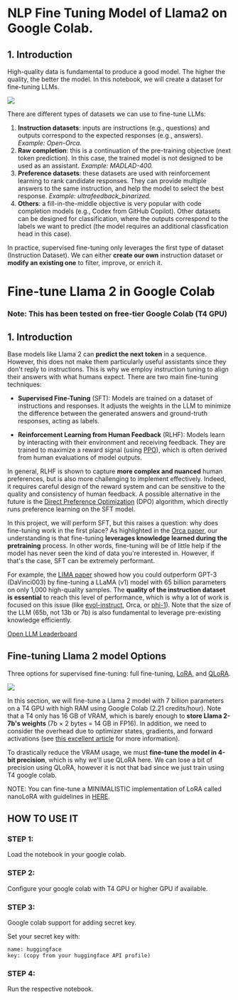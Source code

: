 # NLP Fine Tuning Model of Llama2 on Google Colab.

## 1. Introduction

High-quality data is fundamental to produce a good model. The higher the quality, the better the model. In this notebook, we will create a dataset for fine-tuning LLMs.

![](https://i.imgur.com/IDNhAWH.png)

There are different types of datasets we can use to fine-tune LLMs:

1. **Instruction datasets**: inputs are instructions (e.g., questions) and outputs correspond to the expected responses (e.g., answers). _Example: Open-Orca._
2. **Raw completion**: this is a continuation of the pre-training objective (next token prediction). In this case, the trained model is not designed to be used as an assistant. _Example: MADLAD-400._
3. **Preference datasets**: these datasets are used with reinforcement learning to rank candidate responses. They can provide multiple answers to the same instruction, and help the model to select the best response. _Example: ultrafeedback_binarized._
4. **Others**: a fill-in-the-middle objective is very popular with code completion models (e.g., Codex from GitHub Copilot). Other datasets can be designed for classification, where the outputs correspond to the labels we want to predict (the model requires an additional classfication head in this case).

In practice, supervised fine-tuning only leverages the first type of dataset (Instruction Dataset). We can either **create our own** instruction dataset or **modify an existing one** to filter, improve, or enrich it.

# Fine-tune Llama 2 in Google Colab

### Note: This has been tested on free-tier Google Colab (T4 GPU)

## 1. Introduction

Base models like Llama 2 can **predict the next token** in a sequence. However, this does not make them particularly useful assistants since they don't reply to instructions. This is why we employ instruction tuning to align their answers with what humans expect. There are two main fine-tuning techniques:

- **Supervised Fine-Tuning** (SFT): Models are trained on a dataset of instructions and responses. It adjusts the weights in the LLM to minimize the difference between the generated answers and ground-truth responses, acting as labels.

- **Reinforcement Learning from Human Feedback** (RLHF): Models learn by interacting with their environment and receiving feedback. They are trained to maximize a reward signal (using [PPO](https://arxiv.org/abs/1707.06347)), which is often derived from human evaluations of model outputs.

In general, RLHF is shown to capture **more complex and nuanced** human preferences, but is also more challenging to implement effectively. Indeed, it requires careful design of the reward system and can be sensitive to the quality and consistency of human feedback. A possible alternative in the future is the [Direct Preference Optimization](https://arxiv.org/abs/2305.18290) (DPO) algorithm, which directly runs preference learning on the SFT model.

In this project, we will perform SFT, but this raises a question: why does fine-tuning work in the first place? As highlighted in the [Orca paper](https://mlabonne.github.io/blog/notes/Large%20Language%20Models/orca.html), our understanding is that fine-tuning **leverages knowledge learned during the pretraining** process. In other words, fine-tuning will be of little help if the model has never seen the kind of data you're interested in. However, if that's the case, SFT can be extremely performant.

For example, the [LIMA paper](https://mlabonne.github.io/blog/notes/Large%20Language%20Models/lima.html) showed how you could outperform GPT-3 (DaVinci003) by fine-tuning a LLaMA (v1) model with 65 billion parameters on only 1,000 high-quality samples. The **quality of the instruction dataset is essential** to reach this level of performance, which is why a lot of work is focused on this issue (like [evol-instruct](https://arxiv.org/abs/2304.12244), Orca, or [phi-1](https://mlabonne.github.io/blog/notes/Large%20Language%20Models/phi1.html)). Note that the size of the LLM (65b, not 13b or 7b) is also fundamental to leverage pre-existing knowledge efficiently.

[Open LLM Leaderboard](https://huggingface.co/spaces/HuggingFaceH4/open_llm_leaderboard)

## Fine-tuning Llama 2 model Options

Three options for supervised fine-tuning: full fine-tuning, [LoRA](https://arxiv.org/abs/2106.09685), and [QLoRA](https://arxiv.org/abs/2305.14314).

![](https://i.imgur.com/7pu5zUe.png)

In this section, we will fine-tune a Llama 2 model with 7 billion parameters on a T4 GPU with high RAM using Google Colab (2.21 credits/hour). Note that a T4 only has 16 GB of VRAM, which is barely enough to **store Llama 2-7b's weights** (7b × 2 bytes = 14 GB in FP16). In addition, we need to consider the overhead due to optimizer states, gradients, and forward activations (see [this excellent article](https://huggingface.co/docs/transformers/perf_train_gpu_one#anatomy-of-models-memory) for more information).

To drastically reduce the VRAM usage, we must **fine-tune the model in 4-bit precision**, which is why we'll use QLoRA here. We can lose a bit of precision using QLoRA, however it is not that bad since we just train using T4 google colab.

NOTE: You can fine-tune a MINIMALISTIC implementation of LoRA called nanoLoRA with guidelines in [HERE](https://colab.research.google.com/drive/1QG1ONI3PfxCO2Zcs8eiZmsDbWPl4SftZ).

## HOW TO USE IT

### STEP 1:

Load the notebook in your google colab.

### STEP 2:

Configure your google colab with T4 GPU or higher GPU if available.

### STEP 3:

Google colab support for adding secret key.

Set your secret key with:

```
name: huggingface
key: (copy from your huggingface API profile)
```

### STEP 4:

Run the respective notebook.
